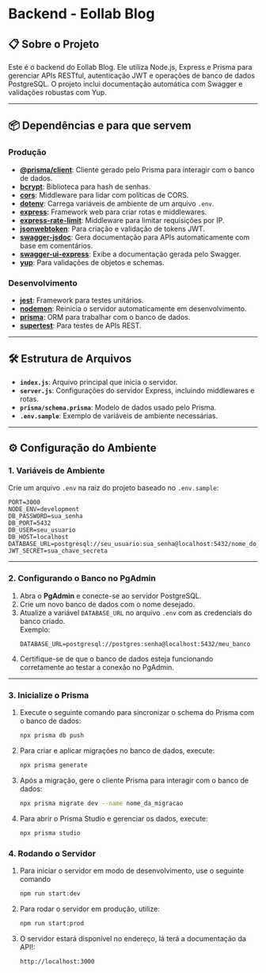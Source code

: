 # Backend - Eollab Blog

## 📋 Sobre o Projeto

Este é o backend do Eollab Blog. Ele utiliza Node.js, Express e Prisma para gerenciar APIs RESTful, autenticação JWT e operações de banco de dados PostgreSQL. O projeto inclui documentação automática com Swagger e validações robustas com Yup.

---

## 📦 Dependências e para que servem

### Produção

- **[@prisma/client](https://www.prisma.io/)**: Cliente gerado pelo Prisma para interagir com o banco de dados.
- **[bcrypt](https://github.com/kelektiv/node.bcrypt.js)**: Biblioteca para hash de senhas.
- **[cors](https://github.com/expressjs/cors)**: Middleware para lidar com políticas de CORS.
- **[dotenv](https://github.com/motdotla/dotenv)**: Carrega variáveis de ambiente de um arquivo `.env`.
- **[express](https://expressjs.com/)**: Framework web para criar rotas e middlewares.
- **[express-rate-limit](https://github.com/nfriedly/express-rate-limit)**: Middleware para limitar requisições por IP.
- **[jsonwebtoken](https://github.com/auth0/node-jsonwebtoken)**: Para criação e validação de tokens JWT.
- **[swagger-jsdoc](https://github.com/Surnet/swagger-jsdoc)**: Gera documentação para APIs automaticamente com base em comentários.
- **[swagger-ui-express](https://github.com/scottie1984/swagger-ui-express)**: Exibe a documentação gerada pelo Swagger.
- **[yup](https://github.com/jquense/yup)**: Para validações de objetos e schemas.

### Desenvolvimento

- **[jest](https://jestjs.io/)**: Framework para testes unitários.
- **[nodemon](https://nodemon.io/)**: Reinicia o servidor automaticamente em desenvolvimento.
- **[prisma](https://www.prisma.io/)**: ORM para trabalhar com o banco de dados.
- **[supertest](https://github.com/ladjs/supertest)**: Para testes de APIs REST.

---

## 🛠️ Estrutura de Arquivos

- **`index.js`**: Arquivo principal que inicia o servidor.
- **`server.js`**: Configurações do servidor Express, incluindo middlewares e rotas.
- **`prisma/schema.prisma`**: Modelo de dados usado pelo Prisma.
- **`.env.sample`**: Exemplo de variáveis de ambiente necessárias.

---

## ⚙️ Configuração do Ambiente

### 1. Variáveis de Ambiente

Crie um arquivo `.env` na raiz do projeto baseado no `.env.sample`:

```plaintext
PORT=3000
NODE_ENV=development
DB_PASSWORD=sua_senha
DB_PORT=5432
DB_USER=seu_usuario
DB_HOST=localhost
DATABASE_URL=postgresql://seu_usuario:sua_senha@localhost:5432/nome_do_banco
JWT_SECRET=sua_chave_secreta
```
---

### 2. Configurando o Banco no PgAdmin

1. Abra o **PgAdmin** e conecte-se ao servidor PostgreSQL.
2. Crie um novo banco de dados com o nome desejado.
3. Atualize a variável `DATABASE_URL` no arquivo `.env` com as credenciais do banco criado.  
   Exemplo:  
   ```plaintext
   DATABASE_URL=postgresql://postgres:senha@localhost:5432/meu_banco
   ```
4. Certifique-se de que o banco de dados esteja funcionando corretamente ao testar a conexão no PgAdmin.

---

### 3. Inicialize o Prisma

1. Execute o seguinte comando para sincronizar o schema do Prisma com o banco de dados:
   ```bash
   npx prisma db push
   ```
2. Para criar e aplicar migrações no banco de dados, execute:
   ```bash
   npx prisma generate
   ```
3. Após a migração, gere o cliente Prisma para interagir com o banco de dados:
   ```bash
   npx prisma migrate dev --name nome_da_migracao
   ```
4. Para abrir o Prisma Studio e gerenciar os dados, execute:
   ```bash
   npx prisma studio
   ```


### 4. Rodando o Servidor

1. Para iniciar o servidor em modo de desenvolvimento, use o seguinte comando
   ```bash
   npm run start:dev
   ```
2. Para rodar o servidor em produção, utilize:
   ```bash
   npm run start:prod
   ```
3. O servidor estará disponível no endereço, lá terá a documentação da API!:
   ```bash
   http://localhost:3000
   ```
